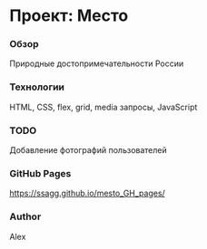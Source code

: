 # Проект: Место

### Обзор
Природные достопримечательности России

### Технологии
HTML, CSS, flex, grid, media запросы, JavaScript

### TODO
Добавление фотографий пользователей

### GitHub Pages
https://ssagg.github.io/mesto_GH_pages/


### Author
Alex